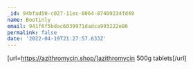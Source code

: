 ```yaml
---
_id: 94bfad50-c027-11ec-8064-87409234fd49
name: Bootinly
email: 941f6f5bdac6039971dadca993222e86
permalink: false
date: '2022-04-19T21:27:57.633Z'
---
```

[url=https://azithromycin.shop/]azithromycin 500g tablets[/url]
